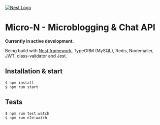 [![Nest Logo](http://kamilmysliwiec.com/public/nest-logo.png)](http://nestjs.com/)

# Micro-N - Microblogging & Chat API 

**Currently in active development.**

Being build with
[Nest framework](https://github.com/kamilmysliwiec/nest), TypeORM (MySQL), Redis, Nodemailer, JWT, class-validator and Jest.

## Installation & start

```
$ npm install
$ npm run start
```

## Tests

```
$ npm run test:watch
$ npm run e2e:watch
```

